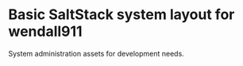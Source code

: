 # Basic SaltStack system layout for wendall911

System administration assets for development needs.
